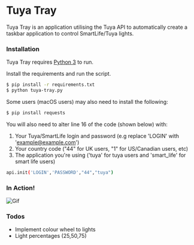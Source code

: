 # Tuya Tray

Tuya Tray is an application utilising the Tuya API to automatically create a taskbar application to control SmartLife/Tuya lights.


### Installation

Tuya Tray requires [Python 3](https://www.python.org/downloads/) to run.

Install the requirements and run the script.

```sh
$ pip install -r requirements.txt
$ python tuya-tray.py
```

Some users (macOS users) may also need to install the following:

```sh
$ pip install requests
```

You will also need to alter line 16 of the code (shown below) with:
 1. Your Tuya/SmartLife login and password (e.g replace 'LOGIN' with 'example@example.com')
 2. Your country code ("44" for UK users, "1" for US/Canadian users, etc)
 3. The application you're using ('tuya' for tuya users and 'smart_life' for smart life users)

```sh
api.init('LOGIN','PASSWORD',"44","tuya")
```
### In Action!

![Gif](https://i.imgur.com/jM0mK28.gif)





### Todos

 - Implement colour wheel to lights
 - Light percentages (25,50,75)

